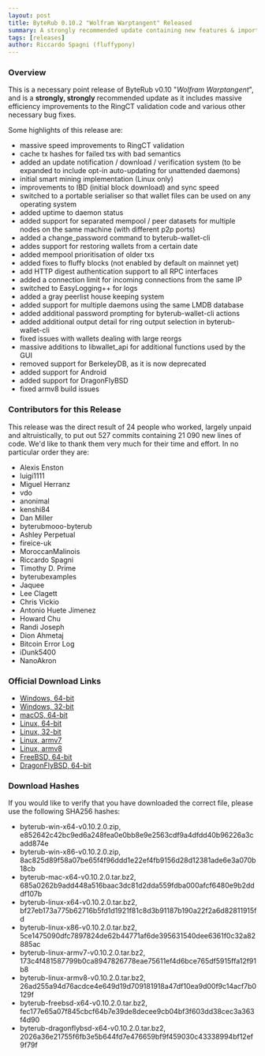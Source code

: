 ```yaml
---
layout: post
title: ByteRub 0.10.2 "Wolfram Warptangent" Released
summary: A strongly recommended update containing new features & important bug fixes
tags: [releases]
author: Riccardo Spagni (fluffypony)
---
```


### Overview

This is a necessary point release of ByteRub v0.10 "*Wolfram Warptangent*", and is a **strongly, strongly** recommended update as it includes massive efficiency improvements to the RingCT validation code and various other necessary bug fixes.

Some highlights of this release are:

- massive speed improvements to RingCT validation
- cache tx hashes for failed txs with bad semantics
- added an update notification / download / verification system (to be expanded to include opt-in auto-updating for unattended daemons)
- initial smart mining implementation (Linux only)
- improvements to IBD (initial block download) and sync speed
- switched to a portable serialiser so that wallet files can be used on any operating system
- added uptime to daemon status
- added support for separated mempool / peer datasets for multiple nodes on the same machine (with different p2p ports)
- added a change_password command to byterub-wallet-cli
- addes support for restoring wallets from a certain date
- added mempool prioritisation of older txs
- added fixes to fluffy blocks (not enabled by default on mainnet yet)
- add HTTP digest authentication support to all RPC interfaces
- added a connection limit for incoming connections from the same IP
- switched to EasyLogging++ for logs
- added a gray peerlist house keeping system
- added support for multiple daemons using the same LMDB database
- added additional password prompting for byterub-wallet-cli actions
- added additional output detail for ring output selection in byterub-wallet-cli
- fixed issues with wallets dealing with large reorgs
- massive additions to libwallet_api for additional functions used by the GUI
- removed support for BerkeleyDB, as it is now deprecated
- added support for Android
- added support for DragonFlyBSD
- fixed armv8 build issues

### Contributors for this Release

This release was the direct result of 24 people who worked, largely unpaid and altruistically, to put out 527 commits containing 21 090 new lines of code. We'd like to thank them very much for their time and effort. In no particular order they are:

- Alexis Enston
- luigi1111
- Miguel Herranz
- vdo
- anonimal
- kenshi84
- Dan Miller
- byterubmooo-byterub
- Ashley Perpetual
- fireice-uk
- MoroccanMalinois
- Riccardo Spagni
- Timothy D. Prime
- byterubexamples
- Jaquee
- Lee Clagett
- Chris Vickio
- Antonio Huete Jimenez
- Howard Chu
- Randi Joseph
- Dion Ahmetaj
- Bitcoin Error Log
- iDunk5400
- NanoAkron

### Official Download Links
- [Windows, 64-bit](https://downloads.getbyterub.org/cli/byterub-win-x64-v0.10.2.0.zip)
- [Windows, 32-bit](https://downloads.getbyterub.org/cli/byterub-win-x86-v0.10.2.0.zip)
- [macOS, 64-bit](https://downloads.getbyterub.org/cli/byterub-mac-x64-v0.10.2.0.tar.bz2)
- [Linux, 64-bit](https://downloads.getbyterub.org/cli/byterub-linux-x64-v0.10.2.0.tar.bz2)
- [Linux, 32-bit](https://downloads.getbyterub.org/cli/byterub-linux-x86-v0.10.2.0.tar.bz2)
- [Linux, armv7](https://downloads.getbyterub.org/cli/byterub-linux-armv7-v0.10.2.0.tar.bz2)
- [Linux, armv8](https://downloads.getbyterub.org/cli/byterub-linux-armv8-v0.10.2.0.tar.bz2)
- [FreeBSD, 64-bit](https://downloads.getbyterub.org/cli/byterub-freebsd-x64-v0.10.2.0.tar.bz2)
- [DragonFlyBSD, 64-bit](https://downloads.getbyterub.org/cli/byterub-dragonflybsd-x64-v0.10.2.0.tar.bz2)

### Download Hashes

If you would like to verify that you have downloaded the correct file, please use the following SHA256 hashes:

- byterub-win-x64-v0.10.2.0.zip, e852642c42bc9ed6a248fea0e0bb8e9e2563cdf9a4dfdd40b96226a3cadd874e
- byterub-win-x86-v0.10.2.0.zip, 8ac825d89f58a07be65f4f96ddd1e22ef4fb9156d28d12381ade6e3a070b18cb
- byterub-mac-x64-v0.10.2.0.tar.bz2, 685a0262b9add448a516baac3dc81d2dda559fdba000afcf6480e9b2dddf107b
- byterub-linux-x64-v0.10.2.0.tar.bz2, bf27eb173a775b62716b5fd1d1921f81c8d3b91187b190a22f2a6d82811915fd
- byterub-linux-x86-v0.10.2.0.tar.bz2, 5ce1475090dfc7897824de62b44771af6de395631540dee6361f0c32a82885ac
- byterub-linux-armv7-v0.10.2.0.tar.bz2, 173c4f481587799b0ca8947826778eae75611ef4d6bce765df5915ffa12f91b8
- byterub-linux-armv8-v0.10.2.0.tar.bz2, 26ad255a94d76acdce4e649d19d709181918a47df10ea9d00f9c14acf7b0129f
- byterub-freebsd-x64-v0.10.2.0.tar.bz2, fec177e65a07f845cbcf64b7e39de8decee9cb04bf3f603dd38cec3a363f4d90
- byterub-dragonflybsd-x64-v0.10.2.0.tar.bz2, 2026a36e21755f6fb3e5b644fd7e476659bf9f459030c43338994bf12ef9f79f